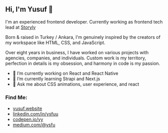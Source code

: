 ## Hi, I'm Yusuf 👋

I'm an experienced frontend developer. Currently working as frontend tech lead at [Storyly](https://storyly.io/)

Born & raised in Turkey / Ankara, I'm genuinely inspired by the creators of my workspace like HTML, CSS, and JavaScript.

Over eight years in business, I have worked on various projects with agencies, companies, and individuals. Custom work is my territory, perfection in details is my obsession, and harmony in code is my passion.

- 🔭 I’m currently working on React and React Native
- 🌱 I’m currently learning Strapi and Next.js
- 💬 Ask me about CSS animations, user experience, and react

### Find Me:
  - [yusuf.website](https://yusuf.website/)
  - [linkedin.com/in/ysfuu](https://www.linkedin.com/in/ysfuu/)
  - [codepen.io/yy](https://codepen.io/yy/)
  - [medium.com/@ysfu](https://medium.com/@ysfu)
